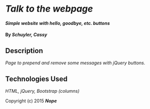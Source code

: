 
# _Talk to the webpage_

#### _Simple website with hello, goodbye, etc. buttons_

#### By _**Schuyler, Cassy**_

## Description

_Page to prepend and remove some messages with jQuery buttons._

## Technologies Used

_HTML, jQuery, Bootstrap (columns)_

Copyright (c) 2015 **_Nope_**
